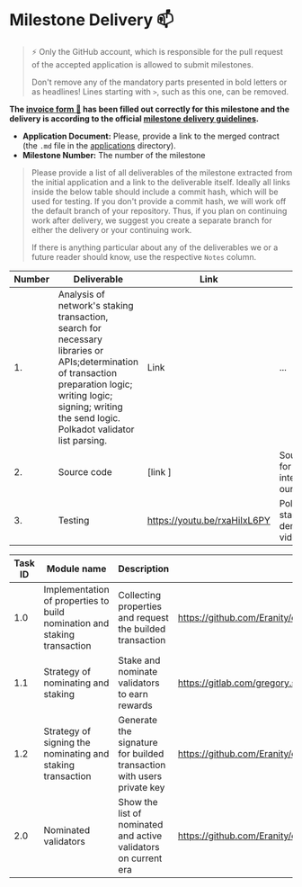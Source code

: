 # Milestone Delivery :mailbox:

> ⚡ Only the GitHub account, which is responsible for the pull request of the accepted application is allowed to submit milestones. 
> 
> Don't remove any of the mandatory parts presented in bold letters or as headlines! Lines starting with `>`, such as this one, can be removed.

**The [invoice form :pencil:](https://docs.google.com/forms/d/e/1FAIpQLSfmNYaoCgrxyhzgoKQ0ynQvnNRoTmgApz9NrMp-hd8mhIiO0A/viewform) has been filled out correctly for this milestone and the delivery is according to the official [milestone delivery guidelines](https://github.com/w3f/General-Grants-Program/blob/master/grants/milestone-deliverables-guidelines.md).**  

* **Application Document:** Please, provide a link to the merged contract (the `.md` file in the [applications](https://github.com/w3f/Open-Grants-Program/tree/master/applications) directory). 
* **Milestone Number:** The number of the milestone

> Please provide a list of all deliverables of the milestone extracted from the initial application and a link to the deliverable itself. Ideally all links inside the below table should include a commit hash, which will be used for testing. If you don't provide a commit hash, we will work off the default branch of your repository. Thus, if you plan on continuing work after delivery, we suggest you create a separate branch for either the delivery or your continuing work. 
> 
> If there is anything particular about any of the deliverables we or a future reader should know, use the respective `Notes` column.

| Number | Deliverable | Link | Notes |
| ------------- | ------------- | ------------- |------------- |
| 1. | Analysis of network's staking transaction, search for necessary libraries or APIs;determination of transaction preparation logic; writing logic; signing; writing the send logic. Polkadot validator list parsing. |Link| ...| 
| 2.  |Source code|[link ]| Source code for blockhain integration on our platform |
| 3.  |Testing| https://youtu.be/rxaHiIxL6PY | Polkadot stake nodes demonstration video |


| Task ID | Module name | Description | Link |
| ------ | ----------- | ---- | ----- |
| 1.0 | Implementation of properties to build nomination and staking transaction | Collecting properties and request the builded transaction | https://github.com/Eranity/citadelpolkadot/blob/main/preparestake.js |
| 1.1 | Strategy of nominating and staking| Stake and nominate validators to earn rewards | https://gitlab.com/gregory.shabalov/citadel_core/-/blob/dev/connectors/polkadot.js#L381 |
| 1.2 | Strategy of signing the nominating and staking transaction | Generate the signature for builded transaction with users private key | https://github.com/Eranity/citadelpolkadot/blob/main/stake.js |
| 2.0 | Nominated validators | Show the list of nominated and active validators on current era | https://github.com/Eranity/citadelpolkadot/tree/main/stakenodes |
